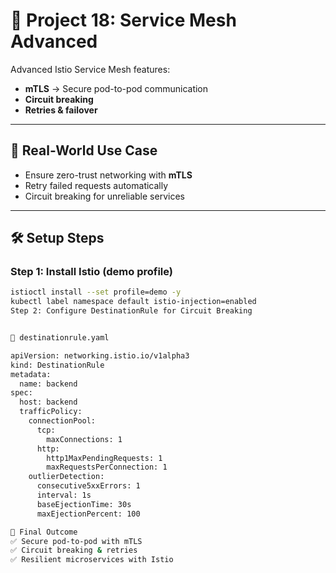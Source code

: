 # 📘 Project 18: Service Mesh Advanced

Advanced Istio Service Mesh features:

- **mTLS** → Secure pod-to-pod communication  
- **Circuit breaking**  
- **Retries & failover**  

---

## 🔹 Real-World Use Case

- Ensure zero-trust networking with **mTLS**  
- Retry failed requests automatically  
- Circuit breaking for unreliable services  

---

## 🛠️ Setup Steps

### Step 1: Install Istio (demo profile)
```bash
istioctl install --set profile=demo -y
kubectl label namespace default istio-injection=enabled
Step 2: Configure DestinationRule for Circuit Breaking


📄 destinationrule.yaml

apiVersion: networking.istio.io/v1alpha3
kind: DestinationRule
metadata:
  name: backend
spec:
  host: backend
  trafficPolicy:
    connectionPool:
      tcp:
        maxConnections: 1
      http:
        http1MaxPendingRequests: 1
        maxRequestsPerConnection: 1
    outlierDetection:
      consecutive5xxErrors: 1
      interval: 1s
      baseEjectionTime: 30s
      maxEjectionPercent: 100

🎯 Final Outcome
✅ Secure pod-to-pod with mTLS
✅ Circuit breaking & retries
✅ Resilient microservices with Istio
